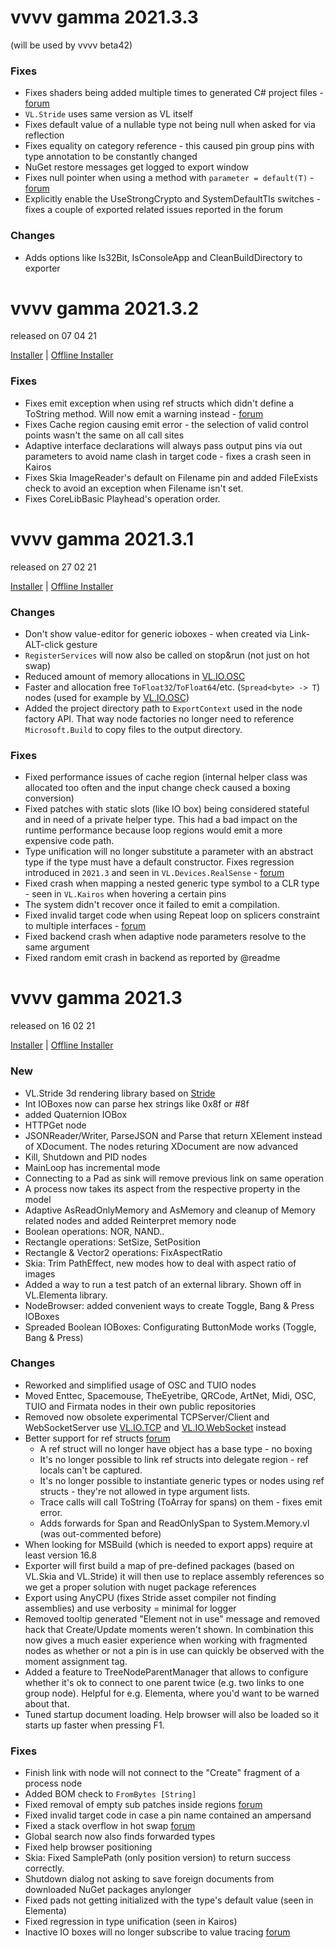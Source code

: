 # vvvv gamma 2021.3.3
(will be used by vvvv beta42)

### Fixes
* Fixes shaders being added multiple times to generated C# project files - [forum](https://discourse.vvvv.org/t/error-exporting-project/19383/14)
* `VL.Stride` uses same version as VL itself
* Fixes default value of a nullable type not being null when asked for via reflection
* Fixes equality on category reference - this caused pin group pins with type annotation to be constantly changed
* NuGet restore messages get logged to export window
* Fixes null pointer when using a method with `parameter = default(T)` - [forum](https://discourse.vvvv.org/t/c-default-cause-exception-in-vl/19501/7)
* Explicitly enable the UseStrongCrypto and SystemDefaultTls switches - fixes a couple of exported related issues reported in the forum

### Changes
* Adds options like Is32Bit, IsConsoleApp and CleanBuildDirectory to exporter

# vvvv gamma 2021.3.2  
released on 07 04 21

[Installer](https://teamcity.vvvv.org/guestAuth/app/rest/builds/id:34068/artifacts/content/vvvv_gamma_2021.3.2_setup.exe) |
[Offline Installer](http://teamcity.vvvv.org/guestAuth/app/rest/builds/id:34068/artifacts/content/vvvv_gamma_2021.3.2_setup_offline.exe)

### Fixes
* Fixes emit exception when using ref structs which didn't define a ToString method. Will now emit a warning instead - [forum](https://discourse.vvvv.org/t/program-breaking-nuget-mixed-reality-webrtc/19184)
* Fixes Cache region causing emit error - the selection of valid control points wasn't the same on all call sites 
* Adaptive interface declarations will always pass output pins via out parameters to avoid name clash in target code - fixes a crash seen in Kairos
* Fixes Skia ImageReader's default on Filename pin and added FileExists check to avoid an exception when Filename isn't set.
* Fixes CoreLibBasic Playhead's operation order.

# vvvv gamma 2021.3.1
released on 27 02 21

[Installer](https://teamcity.vvvv.org/guestAuth/app/rest/builds/id:33946/artifacts/content/vvvv_gamma_2021.3.1_setup.exe) |
[Offline Installer](http://teamcity.vvvv.org/guestAuth/app/rest/builds/id:33946/artifacts/content/vvvv_gamma_2021.3.1_setup_offline.exe)

### Changes
* Don't show value-editor for generic ioboxes - when created via Link-ALT-click gesture
* `RegisterServices` will now also be called on stop&run (not just on hot swap)
* Reduced amount of memory allocations in [VL.IO.OSC](https://github.com/vvvv/VL.IO.OSC/pull/5)
* Faster and allocation free `ToFloat32`/`ToFloat64`/etc. (`Spread<byte> -> T`) nodes (used for example by [VL.IO.OSC](https://github.com/vvvv/VL.IO.OSC))
* Added the project directory path to `ExportContext` used in the node factory API. That way node factories no longer need to reference `Microsoft.Build` to copy files to the output directory.

### Fixes
* Fixed performance issues of cache region (internal helper class was allocated too often and the input change check caused a boxing conversion)
* Fixed patches with static slots (like IO box) being considered stateful and in need of a private helper type. This had a bad impact on the runtime performance because loop regions would emit a more expensive code path.
* Type unification will no longer substitute a parameter with an abstract type if the type must have a default constructor. Fixes regression introduced in `2021.3` and seen in `VL.Devices.RealSense` - [forum](https://discourse.vvvv.org/t/vl-device-realsense-has-problems-with-stable2021-3-and-preview2021-4/19222/7)
* Fixed crash when mapping a nested generic type symbol to a CLR type - seen in `VL.Kairos` when hovering a certain pins
* The system didn't recover once it failed to emit a compilation.
* Fixed invalid target code when using Repeat loop on splicers constraint to multiple interfaces - [forum](https://discourse.vvvv.org/t/spreadmax-connection-error/19219/2)
* Fixed backend crash when adaptive node parameters resolve to the same argument
* Fixed random emit crash in backend as reported by @readme

# vvvv gamma 2021.3
released on 16 02 21

[Installer](https://teamcity.vvvv.org/guestAuth/app/rest/builds/id:33740/artifacts/content/vvvv_gamma_2021.3.0_setup.exe) |
[Offline Installer](http://teamcity.vvvv.org/guestAuth/app/rest/builds/id:33740/artifacts/content/vvvv_gamma_2021.3.0_setup_offline.exe)

### New
* VL.Stride 3d rendering library based on [Stride](http://stride3d.net)
* Int IOBoxes now can parse hex strings like 0x8f or #8f
* added Quaternion IOBox
* HTTPGet node
* JSONReader/Writer, ParseJSON and Parse that return XElement instead of XDocument. The nodes returing XDocument are now advanced
* Kill, Shutdown and PID nodes
* MainLoop has incremental mode
* Connecting to a Pad as sink will remove previous link on same operation
* A process now takes its aspect from the respective property in the model
* Adaptive AsReadOnlyMemory and AsMemory and cleanup of Memory related nodes and added Reinterpret memory node
* Boolean operations: NOR, NAND..
* Rectangle operations: SetSize, SetPosition
* Rectangle & Vector2 operations: FixAspectRatio
* Skia: Trim PathEffect, new modes how to deal with aspect ratio of images
* Added a way to run a test patch of an external library. Shown off in VL.Elementa library.
* NodeBrowser: added convenient ways to create Toggle, Bang & Press IOBoxes
* Spreaded Boolean IOBoxes: Configurating ButtonMode works (Toggle, Bang & Press)

### Changes
* Reworked and simplified usage of OSC and TUIO nodes
* Moved Enttec, Spacemouse, TheEyetribe, QRCode, ArtNet, Midi, OSC, TUIO and Firmata nodes in their own public repositories
* Removed now obsolete experimental TCPServer/Client and WebSocketServer use [VL.IO.TCP](https://www.nuget.org/packages/VL.IO.TCP) and [VL.IO.WebSocket](https://www.nuget.org/packages/VL.IO.WebSocket) instead
* Better support for ref structs [forum](https://discourse.vvvv.org/t/readonlyspan-error/18120/2)
  * A ref struct will no longer have object has a base type - no boxing
  * It's no longer possible to link ref structs into delegate region - ref locals can't be captured.
  * It's no longer possible to instantiate generic types or nodes using ref structs - they're not allowed in type argument lists.
  * Trace calls will call ToString (ToArray for spans) on them - fixes emit error.
  * Adds forwards for Span and ReadOnlySpan to System.Memory.vl (was out-commented before)
* When looking for MSBuild (which is needed to export apps) require at least version 16.8
* Exporter will first build a map of pre-defined packages (based on VL.Skia and VL.Stride) it will then use to replace assembly references so we get a proper solution with nuget package references
* Export using AnyCPU (fixes Stride asset compiler not finding assemblies) and use verbosity = minimal for logger
* Removed tooltip generated "Element not in use" message and removed hack that Create/Update moments weren't shown. In combination this now gives a much easier experience when working with fragmented nodes as whether or not a pin is in use can quickly be observed with the moment assignment tag.
* Added a feature to TreeNodeParentManager that allows to configure whether it's ok to connect to one parent twice (e.g. two links to one group node). Helpful for e.g. Elementa, where you'd want to be warned about that.
* Tuned startup document loading. Help browser will also be loaded so it starts up faster when pressing F1.

### Fixes
* Finish link with node will not connect to the "Create" fragment of a process node
* Added BOM check to `FromBytes [String]`
* Fixed removal of empty sub patches inside regions [forum](https://discourse.vvvv.org/t/try-in-foreach-reactive/19075)
* Fixed invalid target code in case a pin name contained an ampersand
* Fixed a stack overflow in hot swap [forum](https://discourse.vvvv.org/t/2020-2-0-silent-crashes-when-editing-a-patch/19098)
* Global search now also finds forwarded types
* Fixed help browser positioning 
* Skia: Fixed SamplePath (only position version) to return success correctly.
* Shutdown dialog not asking to save foreign documents from downloaded NuGet packages anylonger
* Fixed pads not getting initialized with the type's default value (seen in Elementa)
* Fixed regression in type unification (seen in Kairos)
* Inactive IO boxes will no longer subscribe to value tracing [forum](https://discourse.vvvv.org/t/ui-performance-issues/18638/20)
